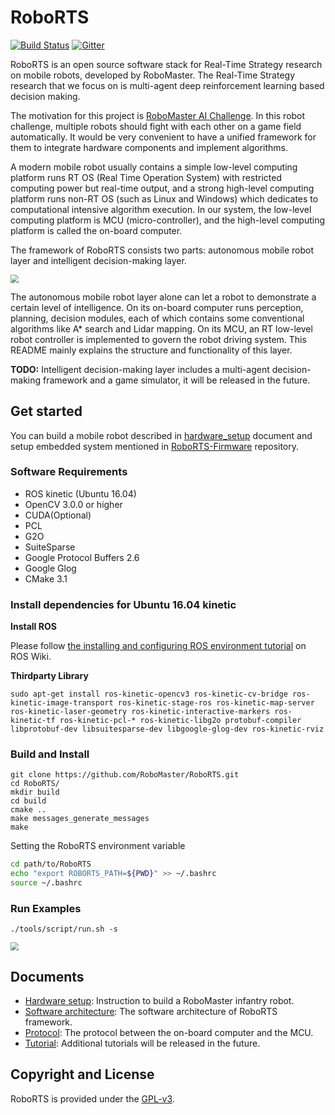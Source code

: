 # RoboRTS
[![Build Status](https://travis-ci.org/RoboMaster/RoboRTS.svg?branch=master)](https://travis-ci.org/RoboMaster/RoboRTS)
[![Gitter](https://badges.gitter.im/RoboMaster/RoboRTS.svg)](https://gitter.im/RoboMaster/RoboRTS?utm_source=badge&utm_medium=badge&utm_campaign=pr-badge)

RoboRTS is an open source software stack for Real-Time Strategy research on mobile robots, developed by RoboMaster. The Real-Time Strategy research that we focus on is multi-agent deep reinforcement learning based decision making.

The motivation for this project is [RoboMaster AI Challenge](https://icra2018.org/dji-robomaster-ai-challenge/). In this robot challenge, multiple robots should fight with each other on a game field automatically. It would be very convenient to have a unified framework for them to integrate hardware components and implement algorithms.

A modern mobile robot usually contains a simple low-level computing platform runs RT OS (Real Time Operation System) with restricted computing power but real-time output, and a strong high-level computing platform runs non-RT OS (such as Linux and Windows) which dedicates to computational intensive algorithm execution. In our system, the low-level computing platform is MCU (micro-controller), and the high-level computing platform is called the on-board computer. 

The framework of RoboRTS consists two parts: autonomous mobile robot layer and intelligent decision-making layer.

<img src="docs/images/system.png" style="zoom:80%;display: inline-block; float:middle"/>

The autonomous mobile robot layer alone can let a robot to demonstrate a certain level of intelligence. On its on-board computer runs perception, planning, decision modules, each of which contains some conventional algorithms like A* search and Lidar mapping. On its MCU, an RT low-level robot controller is implemented to govern the robot driving system. This README mainly explains the structure and functionality of this layer.

**TODO:** Intelligent decision-making layer includes a multi-agent decision-making framework and a game simulator, it will be released in the future.

## Get started

You can build a mobile robot described in [hardware_setup](docs/hardware_setup.md) document and setup embedded system mentioned in [RoboRTS-Firmware](https://github.com/RoboMaster/RoboRTS-Firmware) repository.

### Software Requirements

- ROS kinetic (Ubuntu 16.04)
- OpenCV 3.0.0 or higher
- CUDA(Optional)
- PCL
- G2O
- SuiteSparse
- Google Protocol Buffers 2.6
- Google Glog
- CMake 3.1

### Install dependencies for Ubuntu 16.04 kinetic

**Install ROS**

Please follow [the installing and configuring ROS environment tutorial](http://wiki.ros.org/ROS/Tutorials/InstallingandConfiguringROSEnvironment) on ROS Wiki.

**Thirdparty Library**

```shell
sudo apt-get install ros-kinetic-opencv3 ros-kinetic-cv-bridge ros-kinetic-image-transport ros-kinetic-stage-ros ros-kinetic-map-server ros-kinetic-laser-geometry ros-kinetic-interactive-markers ros-kinetic-tf ros-kinetic-pcl-* ros-kinetic-libg2o protobuf-compiler libprotobuf-dev libsuitesparse-dev libgoogle-glog-dev ros-kinetic-rviz
```

### Build and Install

```shell
git clone https://github.com/RoboMaster/RoboRTS.git
cd RoboRTS/
mkdir build
cd build
cmake ..
make messages_generate_messages
make
```

Setting the RoboRTS environment variable

```bash
cd path/to/RoboRTS
echo "export ROBORTS_PATH=${PWD}" >> ~/.bashrc
source ~/.bashrc
```

### Run Examples

```shell
./tools/script/run.sh -s 
```

<img src="docs/images/run_example.gif" style="zoom:80%"/>

## Documents

* [Hardware setup](docs/hardware_setup.md): Instruction to build a RoboMaster infantry robot.
* [Software architecture](docs/software_architecture.md): The software architecture of RoboRTS framework.
* [Protocol](docs/protocol.md): The protocol between the on-board computer and the MCU.
* [Tutorial](): Additional tutorials will be released in the future.

## Copyright and License

RoboRTS is provided under the [GPL-v3](COPYING).
